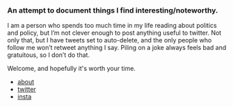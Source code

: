 ### An attempt to document things I find interesting/noteworthy.

I am a person who spends too much time in my life reading about politics and policy, but I’m not clever enough to post anything useful to twitter. Not only that, but I have tweets set to auto-delete, and the only people who follow me won’t retweet anything I say. Piling on a joke always feels bad and gratuitous, so I don’t do that.

Welcome, and hopefully it's worth your time.


* [about](https://kielwells.com/about)
* [twitter](https://twitter.com/kielwells)
* [insta](https://instagram.com/kielwells)
